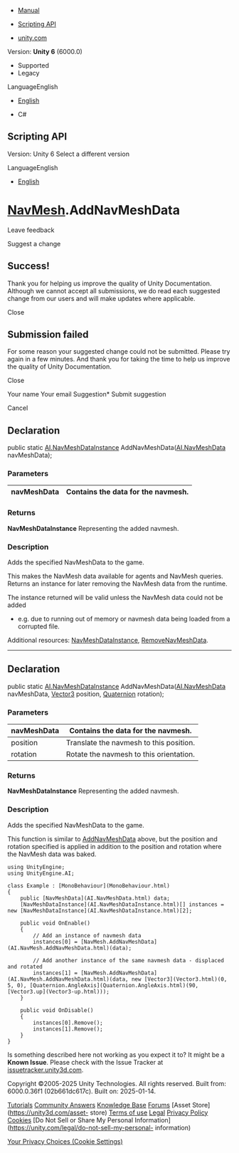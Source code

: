 [ ]()

  * [Manual](../Manual/index.html)
  * [Scripting API](../ScriptReference/index.html)

  * [unity.com](https://unity.com/)

Version: **Unity 6** (6000.0)

  * Supported
  * Legacy

LanguageEnglish

  * [English]()

  * C#

[ ](https://docs.unity3d.com)

## Scripting API

Version: Unity 6 Select a different version

LanguageEnglish

  * [English]()

#  [NavMesh](AI.NavMesh.html).AddNavMeshData

Leave feedback

Suggest a change

## Success!

Thank you for helping us improve the quality of Unity Documentation. Although
we cannot accept all submissions, we do read each suggested change from our
users and will make updates where applicable.

Close

## Submission failed

For some reason your suggested change could not be submitted. Please <a>try
again</a> in a few minutes. And thank you for taking the time to help us
improve the quality of Unity Documentation.

Close

Your name Your email Suggestion* Submit suggestion

Cancel

[ ]()

## Declaration

public static [AI.NavMeshDataInstance](AI.NavMeshDataInstance.html)
AddNavMeshData([AI.NavMeshData](AI.NavMeshData.html) navMeshData);

### Parameters

navMeshData | Contains the data for the navmesh.  
---|---  
  
### Returns

**NavMeshDataInstance** Representing the added navmesh.

### Description

Adds the specified NavMeshData to the game.

This makes the NavMesh data available for agents and NavMesh queries. Returns
an instance for later removing the NavMesh data from the runtime.  
  
The instance returned will be valid unless the NavMesh data could not be added
- e.g. due to running out of memory or navmesh data being loaded from a
corrupted file.  
  
Additional resources: [NavMeshDataInstance](AI.NavMeshDataInstance.html),
[RemoveNavMeshData](AI.NavMesh.RemoveNavMeshData.html).

* * *

## Declaration

public static [AI.NavMeshDataInstance](AI.NavMeshDataInstance.html)
AddNavMeshData([AI.NavMeshData](AI.NavMeshData.html) navMeshData,
[Vector3](Vector3.html) position, [Quaternion](Quaternion.html) rotation);

### Parameters

navMeshData | Contains the data for the navmesh.  
---|---  
position | Translate the navmesh to this position.  
rotation | Rotate the navmesh to this orientation.  
  
### Returns

**NavMeshDataInstance** Representing the added navmesh.

### Description

Adds the specified NavMeshData to the game.

This function is similar to [AddNavMeshData](AI.NavMesh.AddNavMeshData.html)
above, but the position and rotation specified is applied in addition to the
position and rotation where the NavMesh data was baked.

    
    
    using UnityEngine;
    using UnityEngine.AI;  
      
    class Example : [MonoBehaviour](MonoBehaviour.html)
    {
        public [NavMeshData](AI.NavMeshData.html) data;
        [NavMeshDataInstance](AI.NavMeshDataInstance.html)[] instances = new [NavMeshDataInstance](AI.NavMeshDataInstance.html)[2];  
      
        public void OnEnable()
        {
            // Add an instance of navmesh data
            instances[0] = [NavMesh.AddNavMeshData](AI.NavMesh.AddNavMeshData.html)(data);  
      
            // Add another instance of the same navmesh data - displaced and rotated
            instances[1] = [NavMesh.AddNavMeshData](AI.NavMesh.AddNavMeshData.html)(data, new [Vector3](Vector3.html)(0, 5, 0), [Quaternion.AngleAxis](Quaternion.AngleAxis.html)(90, [Vector3.up](Vector3-up.html)));
        }  
      
        public void OnDisable()
        {
            instances[0].Remove();
            instances[1].Remove();
        }
    }
    

Is something described here not working as you expect it to? It might be a
**Known Issue**. Please check with the Issue Tracker at
[issuetracker.unity3d.com](https://issuetracker.unity3d.com).

Copyright ©2005-2025 Unity Technologies. All rights reserved. Built from:
6000.0.36f1 (02b661dc617c). Built on: 2025-01-14.

[Tutorials](https://unity3d.com/learn) [Community
Answers](https://answers.unity3d.com) [Knowledge
Base](https://support.unity3d.com/hc/en-us)
[Forums](https://forum.unity3d.com) [Asset Store](https://unity3d.com/asset-
store) [Terms of use](https://docs.unity3d.com/Manual/TermsOfUse.html)
[Legal](https://unity.com/legal) [Privacy
Policy](https://unity.com/legal/privacy-policy)
[Cookies](https://unity.com/legal/cookie-policy) [Do Not Sell or Share My
Personal Information](https://unity.com/legal/do-not-sell-my-personal-
information)

[Your Privacy Choices (Cookie Settings)](javascript:void\(0\);)

